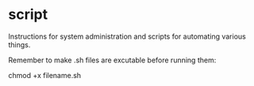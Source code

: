 # script

Instructions for system administration and scripts for automating various things.

Remember to make .sh files are excutable before running them:

chmod +x filename.sh
